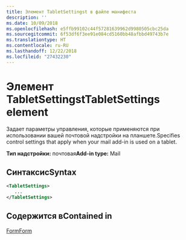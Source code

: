 ```yaml
---
title: Элемент TabletSettingst в файле манифеста
description: ''
ms.date: 10/09/2018
ms.openlocfilehash: e5ffb99102c44f57281639962d9980505cbc25da
ms.sourcegitcommit: 6f53df6f3ee91e084cd5160bb48afbbd49743b7e
ms.translationtype: HT
ms.contentlocale: ru-RU
ms.lasthandoff: 12/22/2018
ms.locfileid: "27432230"
---
```

# <a name="tabletsettings-element"></a><span data-ttu-id="f3850-102">Элемент TabletSettingst</span><span class="sxs-lookup"><span data-stu-id="f3850-102">TabletSettings element</span></span>

<span data-ttu-id="f3850-103">Задает параметры управления, которые применяются при использовании вашей почтовой надстройки на планшете.</span><span class="sxs-lookup"><span data-stu-id="f3850-103">Specifies control settings that apply when your mail add-in is used on a tablet.</span></span>

<span data-ttu-id="f3850-104">**Тип надстройки:** почтовая</span><span class="sxs-lookup"><span data-stu-id="f3850-104">**Add-in type:** Mail</span></span>

## <a name="syntax"></a><span data-ttu-id="f3850-105">Синтаксис</span><span class="sxs-lookup"><span data-stu-id="f3850-105">Syntax</span></span>

```XML
<TabletSettings>
   ...
</TabletSettings>
```

## <a name="contained-in"></a><span data-ttu-id="f3850-106">Содержится в</span><span class="sxs-lookup"><span data-stu-id="f3850-106">Contained in</span></span>

[<span data-ttu-id="f3850-107">Form</span><span class="sxs-lookup"><span data-stu-id="f3850-107">Form</span></span>](form.md)

